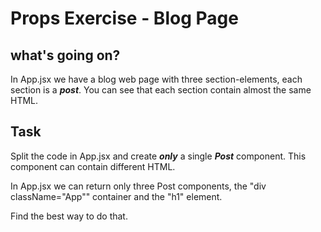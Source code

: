# Props Exercise - Blog Page

## what's going on?

In App.jsx we have a blog web page with three section-elements, each section is a ***post***.
You can see that each section contain almost the same HTML.

## Task

Split the code in App.jsx and create **_only_** a single **_Post_** component.
This component can contain different HTML.

In App.jsx we can return only three Post components, the "div className="App"" container and the "h1" element.


Find the best way to do that.
